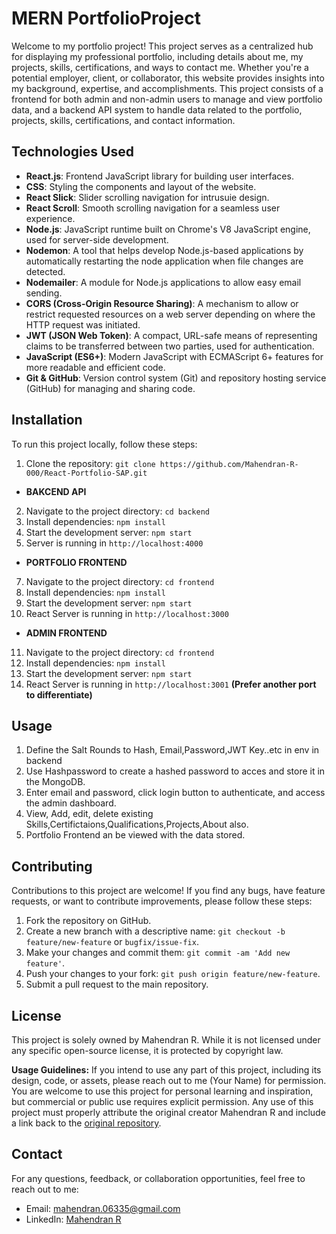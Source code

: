# MERN PortfolioProject

Welcome to my portfolio project! This project serves as a centralized hub for displaying my professional portfolio, including details about me, my projects, skills, certifications, and ways to contact me. Whether you're a potential employer, client, or collaborator, this website provides insights into my background, expertise, and accomplishments.
This project consists of a frontend for both admin and non-admin users to manage and view portfolio data, and a backend API system to handle data related to the portfolio, projects, skills, certifications, and contact information.


## Technologies Used

- **React.js**: Frontend JavaScript library for building user interfaces.
- **CSS**: Styling the components and layout of the website.
- **React Slick**: Slider scrolling navigation for intrusuie design.
- **React Scroll**: Smooth scrolling navigation for a seamless user experience.
- **Node.js**: JavaScript runtime built on Chrome's V8 JavaScript engine, used for server-side development.
- **Nodemon**: A tool that helps develop Node.js-based applications by automatically restarting the node application when file changes are detected.
- **Nodemailer**: A module for Node.js applications to allow easy email sending.
- **CORS (Cross-Origin Resource Sharing)**: A mechanism to allow or restrict requested resources on a web server depending on where the HTTP request was initiated.
- **JWT (JSON Web Token)**: A compact, URL-safe means of representing claims to be transferred between two parties, used for authentication.
- **JavaScript (ES6+)**: Modern JavaScript with ECMAScript 6+ features for more readable and efficient code.
- **Git & GitHub**: Version control system (Git) and repository hosting service (GitHub) for managing and sharing code.
  
## Installation

To run this project locally, follow these steps:
1. Clone the repository: `git clone https://github.com/Mahendran-R-000/React-Portfolio-SAP.git`
   
- **BAKCEND API**
2. Navigate to the project directory: `cd backend`
3. Install dependencies: `npm install`
4. Start the development server: `npm start`
5. Server is running in  `http://localhost:4000`
  
- **PORTFOLIO FRONTEND**
7. Navigate to the project directory: `cd frontend`
8. Install dependencies: `npm install`
9. Start the development server: `npm start`
10. React Server is running in  `http://localhost:3000`

- **ADMIN FRONTEND**
11. Navigate to the project directory: `cd frontend`
12. Install dependencies: `npm install`
13. Start the development server: `npm start`
14. React Server is running in  `http://localhost:3001` **(Prefer another port to differentiate)**


## Usage
1. Define the Salt Rounds to Hash, Email,Password,JWT Key..etc in env in backend
2. Use Hashpassword to create a hashed password to acces and store it in the MongoDB.
3. Enter email and password, click login button to authenticate, and access the admin dashboard.
4.  View, Add, edit, delete existing Skills,Certifictaions,Qualifications,Projects,About also.
5.  Portfolio Frontend an be viewed with the data stored.

## Contributing

Contributions to this project are welcome! If you find any bugs, have feature requests, or want to contribute improvements, please follow these steps:

1. Fork the repository on GitHub.
2. Create a new branch with a descriptive name: `git checkout -b feature/new-feature` or `bugfix/issue-fix`.
3. Make your changes and commit them: `git commit -am 'Add new feature'`.
4. Push your changes to your fork: `git push origin feature/new-feature`.
5. Submit a pull request to the main repository.

## License

This project is solely owned by Mahendran R. While it is not licensed under any specific open-source license, it is protected by copyright law. 

**Usage Guidelines:**
If you intend to use any part of this project, including its design, code, or assets, please reach out to me (Your Name) for permission. 
You are welcome to use this project for personal learning and inspiration, but commercial or public use requires explicit permission. 
Any use of this project must properly attribute the original creator Mahendran R and include a link back to the
[original repository](https://github.com/Mahendran-R-000/Mahendran-R-000/MERN_Portfolio).

## Contact

For any questions, feedback, or collaboration opportunities, feel free to reach out to me:

- Email: mahendran.06335@gmail.com
- LinkedIn: [Mahendran R](https://www.linkedin.com/in/mahendran-0-r/)
